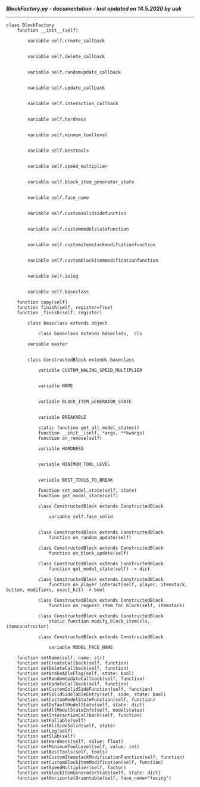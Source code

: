 ***BlockFactory.py - documentation - last updated on 14.5.2020 by uuk***
___

    class BlockFactory
        function __init__(self)

            variable self.create_callback


            variable self.delete_callback


            variable self.randomupdate_callback


            variable self.update_callback


            variable self.interaction_callback


            variable self.hardness


            variable self.minmum_toollevel


            variable self.besttools


            variable self.speed_multiplier


            variable self.block_item_generator_state


            variable self.face_name


            variable self.customsolidsidefunction


            variable self.custommodelstatefunction


            variable self.customitemstackmodifcationfunction


            variable self.customblockitemmodificationfunction


            variable self.islog


            variable self.baseclass

        function copy(self)
        function finish(self, register=True)
        function _finish(self, register)

            class baseclass extends object

                class baseclass extends baseclass,  cls

            variable master


            class ConstructedBlock extends baseclass

                variable CUSTOM_WALING_SPEED_MULTIPLIER


                variable NAME


                variable BLOCK_ITEM_GENERATOR_STATE


                variable BREAKABLE

                static function get_all_model_states()
                function __init__(self, *args, **kwargs)
                function on_remove(self)

                variable HARDNESS


                variable MINIMUM_TOOL_LEVEL


                variable BEST_TOOLS_TO_BREAK

                function set_model_state(self, state)
                function get_model_state(self)

                class ConstructedBlock extends ConstructedBlock

                    variable self.face_solid


                class ConstructedBlock extends ConstructedBlock
                    function on_random_update(self)

                class ConstructedBlock extends ConstructedBlock
                    function on_block_update(self)

                class ConstructedBlock extends ConstructedBlock
                    function get_model_state(self) -> dict

                class ConstructedBlock extends ConstructedBlock
                    function on_player_interact(self, player, itemstack, button, modifiers, exact_hit) -> bool

                class ConstructedBlock extends ConstructedBlock
                    function on_request_item_for_block(self, itemstack)

                class ConstructedBlock extends ConstructedBlock
                    static function modify_block_item(cls, itemconstructor)

                class ConstructedBlock extends ConstructedBlock

                    variable MODEL_FACE_NAME

        function setName(self, name: str)
        function setCreateCallback(self, function)
        function setDeleteCallback(self, function)
        function setBrakeAbleFlag(self, state: bool)
        function setRandomUpdateCallback(self, function)
        function setUpdateCallback(self, function)
        function setCustomSolidSideFunction(self, function)
        function setSolidSideTableEntry(self, side, state: bool)
        function setCustomModelStateFunction(self, function)
        function setDefaultModelState(self, state: dict)
        function setAllModelStateInfo(self, modelstates)
        function setInteractionCallback(self, function)
        function setFallable(self)
        function setAllSideSolid(self, state)
        function setLog(self)
        function setSlab(self)
        function setHardness(self, value: float)
        function setMinimumToolLevel(self, value: int)
        function setBestTools(self, tools)
        function setCustomItemstackModificationFunction(self, function)
        function setCustomBlockItemModification(self, function)
        function setSpeedMultiplier(self, factor)
        function setBlockItemGeneratorState(self, state: dict)
        function setHorizontalOrientable(self, face_name="facing")